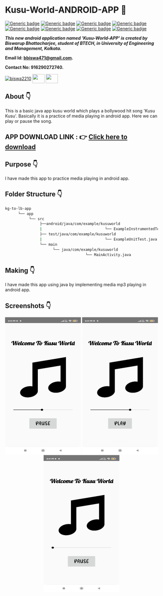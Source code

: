 # Kusu-World-ANDROID-APP :star_struck: 

[![Generic badge](https://img.shields.io/badge/java-v%2015-brightgreen)](https://shields.io/) [![Generic badge](https://img.shields.io/badge/android-app-ff69b4)](https://shields.io/) [![Generic badge](https://img.shields.io/badge/xml-UI-red)](https://shields.io/) [![Generic badge](https://img.shields.io/badge/classpath-v%204.0.1-yellow)](https://shields.io/) [![Generic badge](https://img.shields.io/badge/compile%20sdk%20-v%2030-blue)](https://shields.io/) [![Generic badge](https://img.shields.io/badge/buildtool%20-v%2030.0..2-orange)](https://shields.io/) [![Generic badge](https://img.shields.io/badge/target%20sdk-v%2030-green)](https://shields.io/) [![Generic badge](https://img.shields.io/badge/min%20sdk-v%2016-purple)](https://shields.io/) 

***This new android application named 'Kusu-World-APP' is created by Biswarup Bhattacharjee, student of BTECH, in University of Engineering and Management, Kolkata.***

**Email Id: bbiswa471@gmail.com.** 

**Contact No: 916290272740.** 

<p align="left">
<a href="https://www.facebook.com/profile.php?id=100070395300810" target="blank"><img align="center" src="https://cdn.jsdelivr.net/npm/simple-icons@3.0.1/icons/facebook.svg" alt="biswa2210" height="30" width="40" /></a>
<a href="https://instagram.com/biswarup2210" target="blank"><img align="center" src="https://cdn.jsdelivr.net/npm/simple-icons@3.0.1/icons/instagram.svg" alt="" height="30" width="40" /></a>
<a href="https://github.com/biswa2210/biswa2210" target="blank"><img align="center" src="https://cdn.jsdelivr.net/npm/simple-icons@3.0.1/icons/github.svg" alt="" height="30" width="40" /></a>
</p>

## About :point_down: 

<div align="justified">
 
This is a basic java app kusu world which plays a bollywood hit song 'Kusu Kusu'. Basically it is a practice of media playing in android app. Here we can play or pause the song.
 
</div>

## APP DOWNLOAD LINK : :point_right: <a href="https://drive.google.com/file/d/1-d9phzoCA7nJEG6GF4nvKNvUSvcOCkah/view" download>Click here to download</a>

## Purpose :point_down:

<div align="justified">
       
I have made this app to practice media playing in android app.
 
</div>

## Folder Structure :point_down:
```bash
kg-to-lb-app
      └── app
           └── src
                ├──android/java/com/example/kusuworld
                |                             └── ExampleInstrumentedTest.java
                ├── test/java/com/example/kusuworld
                |                             └── ExampleUnitTest.java
                └── main
                      └── java/com/example/kusuworld
                                     └── MainActivity.java  
 ```                               
## Making :point_down:

<div align="justified">

I have made this app using java by implementing media mp3 playing in android app.

</div>


## Screenshots :point_down: 

<div align="center">
  
<a href="pics/us1.jpeg"><img src="pics/us1.jpeg" width="250" height= "450"></a> <a href="pics/us2.jpeg"><img src="pics/us2.jpeg" width="250" height= "450"></a> <a href="pics/us3.jpeg"><img src="pics/us3.jpeg" width="250" height= "450"></a>
       
</div>


